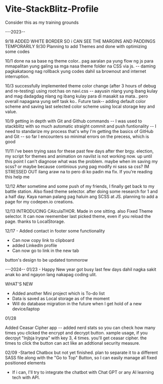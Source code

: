# Vite-StackBlitz-Profile
Consider this as my training grounds

---2023--

9/18 ADDED WHITE BORDER SO i CAN SEE THE MARGINS AND PADDINGS TEMPORARILY
9/30 Planning to add Themes and done with optimizing some codes

10/1 done na sa base ng theme color.. pag aaralan pa yung flow ng js para mmapalitan yung  <link rel="stylesheet" id="themesheet" href="CSS/Themes/default.css" /> galing sa mga nasa theme folder na CSS via js.
-- daming pagkakataong nag rollback yung codes dahil sa brownout and internet interruption.

10/3 successfully implemented theme color change (after 3 hours of debug and re-testing) using root:has on navi.css -- aayusin nlang yung ibang kulay and mag dadagdag nlang ng ibang kulay para di masakit sa mata.. pero overall napagana yung self task ko..
Future task-- adding default color scheme and saving last selected color scheme using local storage key and value.

10/9 getting in depth with Git and Github commands -- I was used to stackblitz with so much automatic straight commit and push funtionality -- I need to standarize my process that's why I'm getting the basics of GitHub and Git -- so far I encounters so minimal errors on the precess, which is good 

11/11 i've been trying sass for these past few days after ther brgy. election, my script for themes and animation on navilst is not working now. up until this point I can't diagnose what was the problem. maybe when im saving my scss? or maybe because continious yung pag modify ni sass sa css? IM STRESSED OUT ilang araw na  to pero di ko padin ma fix. If you're reading this help me

12/12 After sometime and some push of my friends, I finally get back to my battle station. Also fixed theme selector. after doing some research for 1 and a half day. Kaya naman palang pag haluin ang SCSS at JS. planning to add a page for my codepen.io creations.

12/13 INTRODUCING CAlculaTHOR.  Made in one sitting. also Fixed Theme selector. It can now reemember last picked theme, even if you reload the page. thanks to LocalStorage.

12/17 - Added contact in footer some functionality
- Can now copy link to clipboard
- added LinkedIn profile
- Can now go to link in the new tab

 button's design to be updated tommorow

---2024--
 01/23 - Happy New year got busy last few days dahil nagka sakit anak ko and ngayon lang nakapag coding ulit. 

WHAT'S NEW
- Added another Mini project which is To-do list
- Data is saved as Local storage as of the moment
- Will do database migration in the future when I get hold of a new device/laptop

01/28 

Added Ceasar Cipher app
-- added nerd stats so you can check how many times you clicked the encrypt and decrypt button. xample usage, if you decrpyt "lnjbja lryqna" with key 3, 4 times. you'll get ceasar cipher. the times to click the button can act like an addtional security measure.


02/09 
-Started Chatbox but not yet finished.  plan to separate it to a different SASS file along with the "Go to Top" Button, so I can easily manage all fixed positioned elements
- If i can, I'll try to integrate the  chatbot with Chat GPT or any AI learning tech with API.